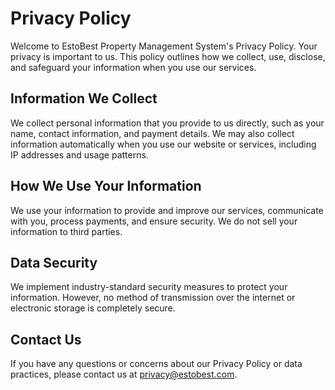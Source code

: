 # Privacy Policy

Welcome to EstoBest Property Management System's Privacy Policy. Your privacy is important to us. This policy outlines how we collect, use, disclose, and safeguard your information when you use our services.

## Information We Collect

We collect personal information that you provide to us directly, such as your name, contact information, and payment details. We may also collect information automatically when you use our website or services, including IP addresses and usage patterns.

## How We Use Your Information

We use your information to provide and improve our services, communicate with you, process payments, and ensure security. We do not sell your information to third parties.

## Data Security

We implement industry-standard security measures to protect your information. However, no method of transmission over the internet or electronic storage is completely secure.

## Contact Us

If you have any questions or concerns about our Privacy Policy or data practices, please contact us at privacy@estobest.com.

